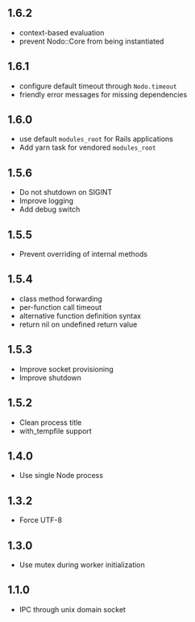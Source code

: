 ## 1.6.2

- context-based evaluation
- prevent Nodo::Core from being instantiated

## 1.6.1

- configure default timeout through `Nodo.timeout`
- friendly error messages for missing dependencies

## 1.6.0

- use default `modules_root` for Rails applications
- Add yarn task for vendored `modules_root`

## 1.5.6

- Do not shutdown on SIGINT
- Improve logging
- Add debug switch

## 1.5.5

- Prevent overriding of internal methods

## 1.5.4

- class method forwarding
- per-function call timeout
- alternative function definition syntax
- return nil on undefined return value

## 1.5.3

- Improve socket provisioning
- Improve shutdown

## 1.5.2

- Clean process title
- with_tempfile support

## 1.4.0

- Use single Node process

## 1.3.2

- Force UTF-8

## 1.3.0

- Use mutex during worker initialization

## 1.1.0

- IPC through unix domain socket
